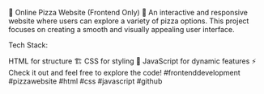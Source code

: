 🍕 Online Pizza Website (Frontend Only) 🍕
An interactive and responsive website where users can explore a variety of pizza options. This project focuses on creating a smooth and visually appealing user interface.

Tech Stack:

HTML for structure 🏗️
CSS for styling 🎨
JavaScript for dynamic features ⚡
Check it out and feel free to explore the code!
#frontenddevelopment #pizzawebsite #html #css #javascript #github
